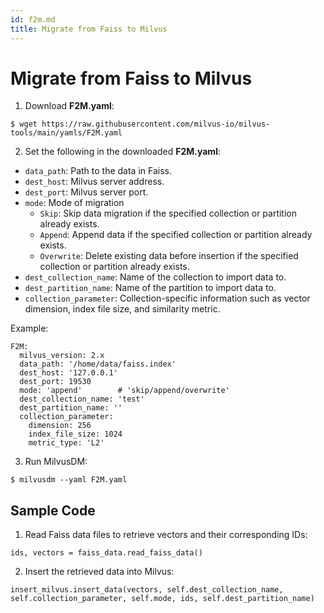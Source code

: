 ```yaml
---
id: f2m.md
title: Migrate from Faiss to Milvus
---
```


# Migrate from Faiss to Milvus

1. Download **F2M.yaml**:

```
$ wget https://raw.githubusercontent.com/milvus-io/milvus-tools/main/yamls/F2M.yaml
```

2. Set the following in the downloaded **F2M.yaml**:
- `data_path`: Path to the data in Faiss.
- `dest_host`: Milvus server address.
- `dest_port`: Milvus server port.
- `mode`: Mode of migration
  - `Skip`: Skip data migration if the specified collection or partition already exists.
  - `Append`: Append data if the specified collection or partition already exists.
  - `Overwrite`: Delete existing data before insertion if the specified collection or partition already exists.
- `dest_collection_name`: Name of the collection to import data to.
- `dest_partition_name`: Name of the partition to import data to.
- `collection_parameter`: Collection-specific information such as vector dimension, index file size, and similarity metric.

Example:

```
F2M:
  milvus_version: 2.x
  data_path: '/home/data/faiss.index'
  dest_host: '127.0.0.1'
  dest_port: 19530
  mode: 'append'        # 'skip/append/overwrite'
  dest_collection_name: 'test'
  dest_partition_name: ''
  collection_parameter:
    dimension: 256
    index_file_size: 1024
    metric_type: 'L2'
```

3. Run MilvusDM:

```
$ milvusdm --yaml F2M.yaml
```

## Sample Code

1. Read Faiss data files to retrieve vectors and their corresponding IDs:

```
ids, vectors = faiss_data.read_faiss_data()
```

2. Insert the retrieved data into Milvus:

```
insert_milvus.insert_data(vectors, self.dest_collection_name, self.collection_parameter, self.mode, ids, self.dest_partition_name)
```
